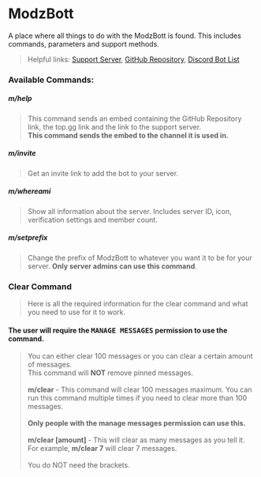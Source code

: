 # ModzBott
A place where all things to do with the ModzBott is found. This includes commands, parameters and support methods.

>Helpful links: [Support Server](https://discord.gg/z3nPpQM), [GitHub Repository](https://github.com/MindOfModz/ModzBott), [Discord Bot List](https://top.gg/bot/774714577732239421)

### Available Commands:
##### m/help
>This command sends an embed containing the GitHub Repository link, the top.gg link and the link to the support server.      
> **This command sends the embed to the channel it is used in.**
##### m/invite
>Get an invite link to add the bot to your server.        
##### m/whereami
>Show all information about the server. Includes server ID, icon, verification settings and member count.
##### m/setprefix
>Change the prefix of ModzBott to whatever you want it to be for your server. 
>**Only server admins can use this command**.


### Clear Command
>Here is all the required information for the clear command and what you need to use for it to work.

#### The user will require the <samp>MANAGE MESSAGES</samp> permission to use the command.
>You can either clear 100 messages or you can clear a certain amount of messages.<br>This command will **NOT** remove pinned messages.<br><br>**m/clear** - This command will clear 100 messages maximum. You can run this command multiple times if you need to clear more than 100 messages.<br><br>**Only people with the manage messages permission can use this.**<br><br>**m/clear [amount]** - This will clear as many messages as you tell it.<br>For example, **m/clear 7** will clear 7 messages.<br><br>You do NOT need the brackets.
